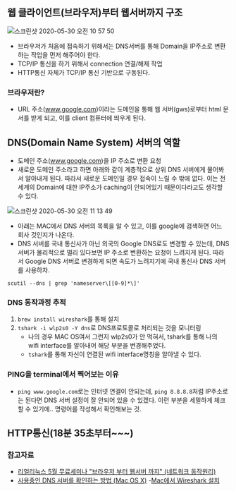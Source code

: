 ## 웹 클라이언트(브라우저)부터 웹서버까지 구조

![스크린샷 2020-05-30 오전 10 57 50](https://user-images.githubusercontent.com/26040955/83316971-67cae180-a264-11ea-869e-23400eb1055f.png)

- 브라우저가 처음에 접속하기 위해서는 DNS서버를 통해 Domain을 IP주소로 변환하는 작업을 먼저 해주어야 한다.
- TCP/IP 통신을 하기 위해서 connection 연결/해제 작업
- HTTP통신 자체가 TCP/IP 통신 기반으로 구동된다.

### 브라우저란?
- URL 주소(www.google.com)이라는 도메인을 통해 웹 서버(gws)로부터 html 문서를 받게 되고, 이를 client 컴퓨터에 띄우게 된다.

## DNS(Domain Name System) 서버의 역할
- 도메인 주소(www.google.com)을 IP 주소로 변환 요청
- 새로운 도메인 주소라고 하면 아래와 같이 계층적으로 상위 DNS 서버에게 물어봐서 알아내게 된다. 따라서 새로운 도메인일 경우 접속이 느릴 수 밖에 없다. 이는 
전세계의 Domain에 대한 IP주소가 caching이 안되어있기 때문이다라고도 생각할 수 있다.

![스크린샷 2020-05-30 오전 11 13 49](https://user-images.githubusercontent.com/26040955/83317320-a497d800-a266-11ea-98be-3e7f3138b46a.png)

- 아래는 MAC에서 DNS 서버의 목록을 알 수 있고, 이를 google에 검색하면 어느 회사 것인지가 나온다.
- DNS 서버를 국내 통신사가 아닌 외국의 Google DNS로도 변경할 수 있는데, DNS 서버가 물리적으로 멀리 있다보면 IP 주소로 변환하는 요청이 느려지게 된다. 따라서 Google DNS 서버로 변경하게 되면 속도가 느려지기에 국내 통신사 DNS 서버를 사용하자.
```
scutil --dns | grep 'nameserver\[[0-9]*\]'
```

### DNS 동작과정 추적
1) ```brew install wireshark```를 통해 설치
2) ```tshark -i wlp2s0 -Y dns```로 DNS프로토콜로 처리되는 것을 모니터링
    * 나의 경우 MAC OS여서 그런지 wlp2s0가 안 먹혀서, tshark를 통해 나의 wifi interface를 알아내어 해당 부분을 변경해주었다.
    * ```tshark```를 통해 자신이 연결된 wifi interface명칭을 알아낼 수 있다.

### PING을 terminal에서 찍어보는 이유
- ```ping www.google.com```로는 인터넷 연결이 안되는데, ```ping 8.8.8.8```처럼 IP주소로는 된다면 DNS 서버 설정이 잘 안되어 있을 수 있겠다.
이런 부분을 세밀하게 체크할 수 있기에.. 명령어를 작성해서 확인해보는 것.

## HTTP통신(18분 35초부터~~~)

### 참고자료
- [리얼리눅스 5월 무료세미나 "브라우저 부터 웹서버 까지" (네트워크 동작원리)](https://www.youtube.com/watch?v=oW_EirDkCnM)
- [사용중인 DNS 서버를 확인하는 방법 (Mac OS X)](https://qastack.kr/superuser/258151/how-do-i-check-what-dns-server-im-using-on-mac-os-x)
-[Mac에서 Wireshark 설치](http://netlogeum.blogspot.com/2015/10/mac-wireshark.html)

